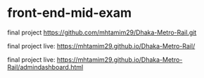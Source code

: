 # front-end-mid-exam

final project 
https://github.com/mhtamim29/Dhaka-Metro-Rail.git

final project live: https://mhtamim29.github.io/Dhaka-Metro-Rail/

final project live: https://mhtamim29.github.io/Dhaka-Metro-Rail/admindashboard.html

